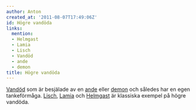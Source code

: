 ```yaml
---
author: Anton
created_at: '2011-08-07T17:49:06Z'
id: Högre vandöda
links:
  mention:
  - Helmgast
  - Lamia
  - Lisch
  - Vandöd
  - ande
  - demon
title: Högre vandöda
---
```


[Vandöd] som är besjälade av en [ande] eller [demon] och således har en egen tankeförmåga. [Lisch],
[Lamia] och [Helmgast] är klassiska exempel på högre vandöda.

  [Vandöd]: Vandöd
  [ande]: ande
  [demon]: demon
  [Lisch]: Lisch
  [Lamia]: Lamia
  [Helmgast]: Helmgast
